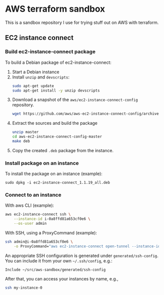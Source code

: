 # AWS terraform sandbox

This is a sandbox repository I use for trying stuff out on AWS with terraform.

## EC2 instance connect

### Build ec2-instance-connect package

To build a Debian package of ec2-instance-connect:

1. Start a Debian instance
2. Install `unzip` and `devscripts`:
   ```bash
   sudo apt-get update
   sudo apt-get install -y unzip devscripts
   ```
3. Download a snapshot of the `aws/ec2-instance-connect-config` repository.
   ```bash
   wget https://github.com/aws/aws-ec2-instance-connect-config/archive/refs/heads/master.zip
   ```
4. Extract the sources and build the package
   ```bash
   unzip master
   cd aws-ec2-instance-connect-config-master
   make deb
   ```
5. Copy the created `.deb` package from the instance.

### Install package on an instance

To install the package on an instance (example):

```
sudo dpkg -i ec2-instance-connect_1.1.19_all.deb
```

### Connect to an instance

With aws CLI (example):

```bash
aws ec2-instance-connect ssh \
    --instance-id i-0a8ffd81a653cf0e6 \
    --os-user admin
```

With SSH, using a ProxyCommand (example):

```bash
ssh admin@i-0a8ffd81a653cf0e6 \
    -o ProxyCommand="aws ec2-instance-connect open-tunnel --instance-id %h"
```

An appropriate SSH configuration is generated under `generated/ssh-config`.
You can include it from your own `~/.ssh/config`, e.g.:

```text
Include ~/src/aws-sandbox/generated/ssh-config
```

After that, you can access your instances by name, e.g.,

```bash
ssh my-instance-0
```
